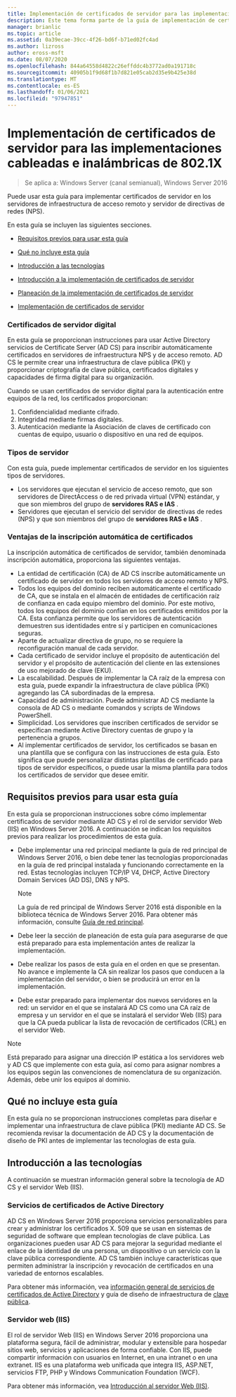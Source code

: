 ```yaml
---
title: Implementación de certificados de servidor para las implementaciones cableadas e inalámbricas de 802.1X
description: Este tema forma parte de la guía de implementación de certificados de servidor para las implementaciones cableadas e inalámbricas de 802.1 X
manager: brianlic
ms.topic: article
ms.assetid: 0a39ecae-39cc-4f26-bd6f-b71ed02fc4ad
ms.author: lizross
author: eross-msft
ms.date: 08/07/2020
ms.openlocfilehash: 844a64558d4822c26effddc4b3772ad0a191718c
ms.sourcegitcommit: 40905b1f9d68f1b7d821e05cab2d35e9b425e38d
ms.translationtype: MT
ms.contentlocale: es-ES
ms.lasthandoff: 01/06/2021
ms.locfileid: "97947851"
---
```

# <a name="deploy-server-certificates-for-8021x-wired-and-wireless-deployments"></a>Implementación de certificados de servidor para las implementaciones cableadas e inalámbricas de 802.1X

>Se aplica a: Windows Server (canal semianual), Windows Server 2016

Puede usar esta guía para implementar certificados de servidor en los servidores de infraestructura de acceso remoto y servidor de directivas de redes (NPS).

En esta guía se incluyen las siguientes secciones.

-   [Requisitos previos para usar esta guía](#bkmk_pre)

-   [Qué no incluye esta guía](#bkmk_not)

-   [Introducción a las tecnologías](#bkmk_tech)

-   [Introducción a la implementación de certificados de servidor](Server-Certificate-Deployment-Overview.md)

-   [Planeación de la implementación de certificados de servidor](Server-Certificate-Deployment-Planning.md)

-   [Implementación de certificados de servidor](Server-Certificate-Deployment.md)

### <a name="digital-server-certificates"></a>**Certificados de servidor digital**
En esta guía se proporcionan instrucciones para usar Active Directory servicios de Certificate Server (AD CS) para inscribir automáticamente certificados en servidores de infraestructura NPS y de acceso remoto. AD CS le permite crear una infraestructura de clave pública (PKI) y proporcionar criptografía de clave pública, certificados digitales y capacidades de firma digital para su organización.

Cuando se usan certificados de servidor digital para la autenticación entre equipos de la red, los certificados proporcionan:

1. Confidencialidad mediante cifrado.
2. Integridad mediante firmas digitales.
3. Autenticación mediante la Asociación de claves de certificado con cuentas de equipo, usuario o dispositivo en una red de equipos.

### <a name="server-types"></a>**Tipos de servidor**
Con esta guía, puede implementar certificados de servidor en los siguientes tipos de servidores.
- Los servidores que ejecutan el servicio de acceso remoto, que son servidores de DirectAccess o de red privada virtual (VPN) estándar, y que son miembros del grupo de **servidores RAS e IAS** .
- Servidores que ejecutan el servicio del servidor de directivas de redes (NPS) y que son miembros del grupo de **servidores RAS e IAS** .

### <a name="advantages-of-certificate-autoenrollment"></a>**Ventajas de la inscripción automática de certificados**
La inscripción automática de certificados de servidor, también denominada inscripción automática, proporciona las siguientes ventajas.

- La entidad de certificación (CA) de AD CS inscribe automáticamente un certificado de servidor en todos los servidores de acceso remoto y NPS.
- Todos los equipos del dominio reciben automáticamente el certificado de CA, que se instala en el almacén de entidades de certificación raíz de confianza en cada equipo miembro del dominio. Por este motivo, todos los equipos del dominio confían en los certificados emitidos por la CA. Esta confianza permite que los servidores de autenticación demuestren sus identidades entre sí y participen en comunicaciones seguras.
- Aparte de actualizar directiva de grupo, no se requiere la reconfiguración manual de cada servidor.
- Cada certificado de servidor incluye el propósito de autenticación del servidor y el propósito de autenticación del cliente en las extensiones de uso mejorado de clave (EKU).
- La escalabilidad. Después de implementar la CA raíz de la empresa con esta guía, puede expandir la infraestructura de clave pública (PKI) agregando las CA subordinadas de la empresa.
- Capacidad de administración. Puede administrar AD CS mediante la consola de AD CS o mediante comandos y scripts de Windows PowerShell.
- Simplicidad. Los servidores que inscriben certificados de servidor se especifican mediante Active Directory cuentas de grupo y la pertenencia a grupos.
- Al implementar certificados de servidor, los certificados se basan en una plantilla que se configura con las instrucciones de esta guía. Esto significa que puede personalizar distintas plantillas de certificado para tipos de servidor específicos, o puede usar la misma plantilla para todos los certificados de servidor que desee emitir.

## <a name="prerequisites-for-using-this-guide"></a><a name="bkmk_pre"></a>Requisitos previos para usar esta guía

En esta guía se proporcionan instrucciones sobre cómo implementar certificados de servidor mediante AD CS y el rol de servidor servidor Web (IIS) en Windows Server 2016. A continuación se indican los requisitos previos para realizar los procedimientos de esta guía.

- Debe implementar una red principal mediante la guía de red principal de Windows Server 2016, o bien debe tener las tecnologías proporcionadas en la guía de red principal instalada y funcionando correctamente en la red. Estas tecnologías incluyen TCP/IP V4, DHCP, Active Directory Domain Services (AD DS), DNS y NPS.
  >[!NOTE]
  >La guía de red principal de Windows Server 2016 está disponible en la biblioteca técnica de Windows Server 2016. Para obtener más información, consulte [Guía de red principal](../../../core-network-guide/Core-Network-Guide.md).

- Debe leer la sección de planeación de esta guía para asegurarse de que está preparado para esta implementación antes de realizar la implementación.
- Debe realizar los pasos de esta guía en el orden en que se presentan. No avance e implemente la CA sin realizar los pasos que conducen a la implementación del servidor, o bien se producirá un error en la implementación.
- Debe estar preparado para implementar dos nuevos servidores en la red: un servidor en el que se instalará AD CS como una CA raíz de empresa y un servidor en el que se instalará el servidor Web (IIS) para que la CA pueda publicar la lista de revocación de certificados (CRL) en el servidor Web.

>[!NOTE]
>Está preparado para asignar una dirección IP estática a los servidores web y AD CS que implemente con esta guía, así como para asignar nombres a los equipos según las convenciones de nomenclatura de su organización. Además, debe unir los equipos al dominio.

## <a name="what-this-guide-does-not-provide"></a><a name="bkmk_not"></a>Qué no incluye esta guía
En esta guía no se proporcionan instrucciones completas para diseñar e implementar una infraestructura de clave pública (PKI) mediante AD CS. Se recomienda revisar la documentación de AD CS y la documentación de diseño de PKI antes de implementar las tecnologías de esta guía.

## <a name="technology-overviews"></a><a name="bkmk_tech"></a>Introducción a las tecnologías
A continuación se muestran información general sobre la tecnología de AD CS y el servidor Web (IIS).

### <a name="active-directory-certificate-services"></a>Servicios de certificados de Active Directory
AD CS en Windows Server 2016 proporciona servicios personalizables para crear y administrar los certificados X. 509 que se usan en sistemas de seguridad de software que emplean tecnologías de clave pública. Las organizaciones pueden usar AD CS para mejorar la seguridad mediante el enlace de la identidad de una persona, un dispositivo o un servicio con la clave pública correspondiente. AD CS también incluye características que permiten administrar la inscripción y revocación de certificados en una variedad de entornos escalables.

Para obtener más información, vea [información general de servicios de certificados de Active Directory](/previous-versions/windows/it-pro/windows-server-2012-R2-and-2012/hh831740(v=ws.11)) y guía de diseño de infraestructura de [clave pública](https://techcommunity.microsoft.com/t5/ask-the-directory-services-team/designing-and-implementing-a-pki-part-i-design-and-planning/ba-p/396953).

### <a name="web-server-iis"></a>Servidor web (IIS)

El rol de servidor Web (IIS) en Windows Server 2016 proporciona una plataforma segura, fácil de administrar, modular y extensible para hospedar sitios web, servicios y aplicaciones de forma confiable. Con IIS, puede compartir información con usuarios en Internet, en una intranet o en una extranet. IIS es una plataforma web unificada que integra IIS, ASP.NET, servicios FTP, PHP y Windows Communication Foundation (WCF).

Para obtener más información, vea [Introducción al servidor Web (IIS)](/previous-versions/windows/it-pro/windows-server-2012-R2-and-2012/hh831725(v=ws.11)).